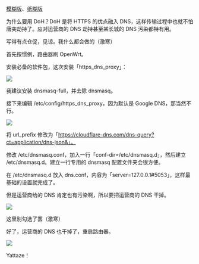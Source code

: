 [模糊版](https://www.mohu.club/article/142)、[纸糊版](https://zhuanlan.zhihu.com/p/39042451)

为什么要用 DoH？DoH 是将 HTTPS 的优点融入 DNS，这样传输过程中也就不怕唐突劫持了。应对运营商的 DNS 劫持甚至某长城的 DNS 污染都特有用。

写得有点仓促，见谅。我什么都会做的（激寒）

首先按惯例，路由器刷 OpenWrt。

安装必备的软件包，这次安装「https_dns_proxy」：

![](https://img.vim-cn.com/c9/7195c7de398c9d85f0b352325dd21c4b7a74ab.png)

我建议安装 dnsmasq-full，并去除 dnsmasq。

接下来编辑 /etc/config/https_dns_proxy，因为默认是 Google DNS，那当然不行。

![](https://img.vim-cn.com/28/1f557fbcc1612cfea38cc763a8bdad4dd340c4.png)

将 url_prefix 修改为「https://cloudflare-dns.com/dns-query?ct=application/dns-json&」。

修改 /etc/dnsmasq.conf，加入一行「conf-dir=/etc/dnsmasq.d」，然后建立 /etc/dnsmasq.d。建立一行专用的 dnsmasq 配置文件夹会很方便。

在 /etc/dnsmasq.d 放入 dns.conf，内容为「server=127.0.0.1#5053」，这样最基础的设置就完成了。

但是运营商给的 DNS 肯定也有污染啊，所以要把运营商的 DNS 干掉。

![](https://img.vim-cn.com/c9/ac364466df8adf4b9f2abb52f193c4dd7da489.png)

这里别勾选了罢（激寒）

好了，运营商的 DNS 也干掉了，重启路由器。

![](https://img.vim-cn.com/6d/e7fbf6c771d9f8737f00f8be9aa48cbcad6e63.png)

Yattaze！
